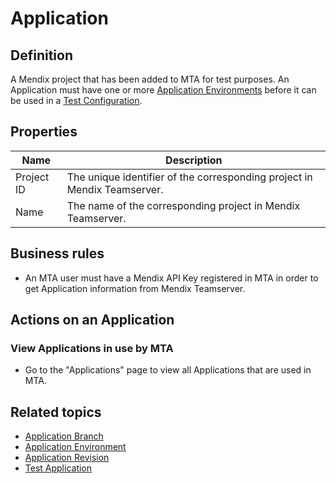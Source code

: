 # Application

## Definition

A Mendix project that has been added to MTA for test purposes. An Application must have one or more [Application Environments](application-environment) before it can be used in a [Test Configuration](test-configuration).

## Properties
| Name | Description |
| ----------- | ----------- |
| Project ID | The unique identifier of the corresponding project in Mendix Teamserver. |
| Name | The name of the corresponding project in Mendix Teamserver. |

## Business rules
- An MTA user must have a Mendix API Key registered in MTA in order to get Application information from Mendix Teamserver.

## Actions on an Application

### View Applications in use by MTA
- Go to the "Applications" page to view all Applications that are used in MTA.

## Related topics
- [Application Branch](application-branch)
- [Application Environment](application-environment)
- [Application Revision](application-revision)
- [Test Application](test-application)
